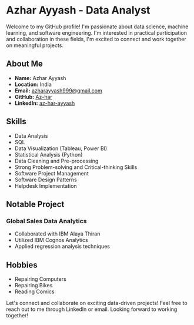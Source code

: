 # Azhar Ayyash - Data Analyst

Welcome to my GitHub profile! I'm passionate about data science, machine learning, and software engineering. I'm interested in practical participation and collaboration in these fields, I'm excited to connect and work together on meaningful projects.

## About Me

- **Name:** Azhar Ayyash
- **Location:** India
- **Email:** azharayyash999@gmail.com
- **GitHub:** [Az-har](https://github.com/Az-har)
- **LinkedIn:** [az-har-ayyash](https://www.linkedin.com/in/az-har-ayyash)

## Skills

- Data Analysis
- SQL
- Data Visualization (Tableau, Power BI)
- Statistical Analysis (Python)
- Data Cleaning and Pre-processing
- Strong Problem-solving and Critical-thinking Skills
- Software Project Management
- Software Design Patterns
- Helpdesk Implementation



## Notable Project

### Global Sales Data Analytics
- Collaborated with IBM Alaya Thiran
- Utilized IBM Cognos Analytics
- Applied regression analysis techniques



## Hobbies

- Repairing Computers
- Repairing Bikes
- Reading Comics

Let's connect and collaborate on exciting data-driven projects! Feel free to reach out to me through LinkedIn or email. Looking forward to working together!
